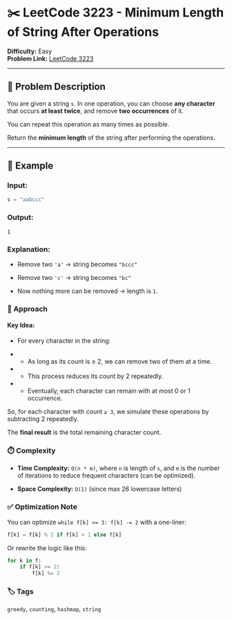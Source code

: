 # ✂️ LeetCode 3223 - Minimum Length of String After Operations

**Difficulty:** Easy  
**Problem Link:** [LeetCode 3223](https://leetcode.com/problems/minimum-length-of-string-after-operations/)

---

## 📘 Problem Description

You are given a string `s`. In one operation, you can choose **any character** that occurs **at least twice**, and remove **two occurrences** of it.

You can repeat this operation as many times as possible.

Return the **minimum length** of the string after performing the operations.

---

## 🧪 Example

### Input:
```python
s = "aabccc"
```

### Output:
`1`

### Explanation:

- Remove two `'a'` → string becomes `"bccc"`

- Remove two `'c'` → string becomes `"bc"`

- Now nothing more can be removed → length is `1`.

### 🧠 Approach

#### Key Idea:

- For every character in the string:

- - As long as its count is ≥ 2, we can remove two of them at a time.

- - This process reduces its count by 2 repeatedly.

- - Eventually, each character can remain with at most 0 or 1 occurrence.

So, for each character with count `≥ 3`, we simulate these operations by subtracting 2 repeatedly.

The **final result** is the total remaining character count.

### ⏱️ Complexity

- **Time Complexity:** `O(n * m)`, where `n` is length of `s`, and `m` is the number of iterations to reduce frequent characters (can be optimized).

- **Space Complexity:** `O(1)` (since max 26 lowercase letters)

### ✅ Optimization Note

You can optimize `while f[k] >= 3: f[k] -= 2` with a one-liner:

```python
f[k] = f[k] % 2 if f[k] > 1 else f[k]
```

Or rewrite the logic like this:

```python
for k in f:
    if f[k] >= 2:
        f[k] %= 2
```

### 🏷️ Tags
`greedy`, `counting`, `hashmap`, `string`